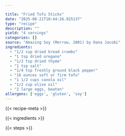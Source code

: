 ```yaml
---

title: "Fried Tofu Sticks"
date: "2025-08-21T10:44:26.925137"
type: "recipe"
description: ""
yield: "4 servings"
categories: []
source: "Amazing Soy (Morrow, 2001) by Dana Jacobi"
ingredients:
  - "1/2 cup dried bread crumbs"
  - "1 tsp dried oregano"
  - "1/2 tsp dried thyme"
  - "1 tsp salt"
  - "1/4 tsp freshly ground black pepper"
  - "16 ounces soft or firm tofu"
  - "1 1/2 cups canola oil"
  - "1/2 cup olive oil"
  - "2 large eggs, beaten"
allergens: ['eggs', 'gluten', 'soy']
---
```


{{< recipe-meta >}}

{{< ingredients >}}

{{< steps >}}
